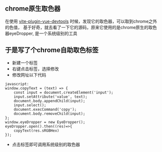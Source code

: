 ## chrome原生取色器

在使用 [vite-plugin-vue-devtools](https://github.com/webfansplz/vite-plugin-vue-devtools) 时候，发现它的取色器，可以取到chrome之外的色值，
基于好奇，就去看了一下它的源码，原来它使用的是chrome原生的取色器eyeDropper,
是一个系统级别的工具


## 于是写了个chrome自助取色标签
- 新建一个标签
- 右键点击标签，选择修改
- 修改网址以下代码
```
javascript: 
window.copyText = (text) => {  
    const input = document.createElement('input');  
    input.setAttribute('value', text);  
    document.body.appendChild(input);  
    input.select();  
    document.execCommand('copy'); 
    document.body.removeChild(input);
};
window.eyeDropper = new EyeDropper();
eyeDropper.open().then((res)=>{  
    copyText(res.sRGBHex)
});
```
- 点击标签即可调用系统级别的取色器

